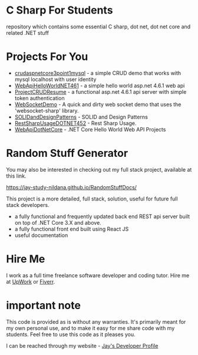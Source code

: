 # C Sharp For Students

repository which contains some essential C sharp, dot net, dot net core and related .NET stuff

# Projects For You

* [crudaspnetcore3point1mysql](crudaspnetcore3point1mysql) - a simple CRUD demo that works with mysql localhost with user identity
* [WebApiHelloWorldNET461](WebApiHelloWorldNET461) - a simple hello world asp.net 4.6.1 web api
* [ProjectCRUDResume](ProjectCRUDResume) - a functional asp.net 4.6.1 api server with simple token authentication
* [WebSocketDemo](WebSocketDemo) - A quick and dirty web socket demo that uses the 'websocket-sharp' library.
* [SOLIDandDesignPatterns](SOLIDandDesignPatterns) - SOLID and Design Patterns
* [RestSharpUsageDOTNET452](RestSharpUsageDOTNET452) - Rest Sharp Usage.
* [WebApiDotNetCore](WebApiDotNetCore) - .NET Core Hello World Web API Projects

# Random Stuff Generator

You may also be interested in checking out my full stack project, available at this link.

https://jay-study-nildana.github.io/RandomStuffDocs/

This project is a more detailed, full stack, solution, useful for future full stack developers.

* a fully functional and frequently updated back end REST api server built on top of .NET Core 3.X and above.
* a fully functional front end built using React JS
* useful documentation

# Hire Me

I work as a full time freelance software developer and coding tutor. Hire me at [UpWork](https://www.upwork.com/fl/vijayasimhabr) or [Fiverr](https://www.fiverr.com/jay_codeguy). 

# important note 

This code is provided as is without any warranties. It's primarily meant for my own personal use, and to make it easy for me share code with my students. Feel free to use this code as it pleases you.

I can be reached through my website - [Jay's Developer Profile](https://jay-study-nildana.github.io/developerprofile)